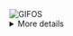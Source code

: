 <div align="justify">
<picture>
    <source media="(prefers-color-scheme: dark)" srcset="https://i.ibb.co/ChMzCvM/output-gif.gif">
    <source media="(prefers-color-scheme: light)" srcset="https://i.ibb.co/ChMzCvM/output-gif.gif">
    <img alt="GIFOS" src="https://i.ibb.co/ChMzCvM/output-gif.gif">
</picture>

<details>
<summary>More details</summary>

+ Currently being a Svelte junky
+ I love tailwindcss
+ Firebase? Supabase
+ Oh, and mongodb too

<div>
   Find me on discord: @mrajr :) 
</div>

</details>
</div>
</div>
